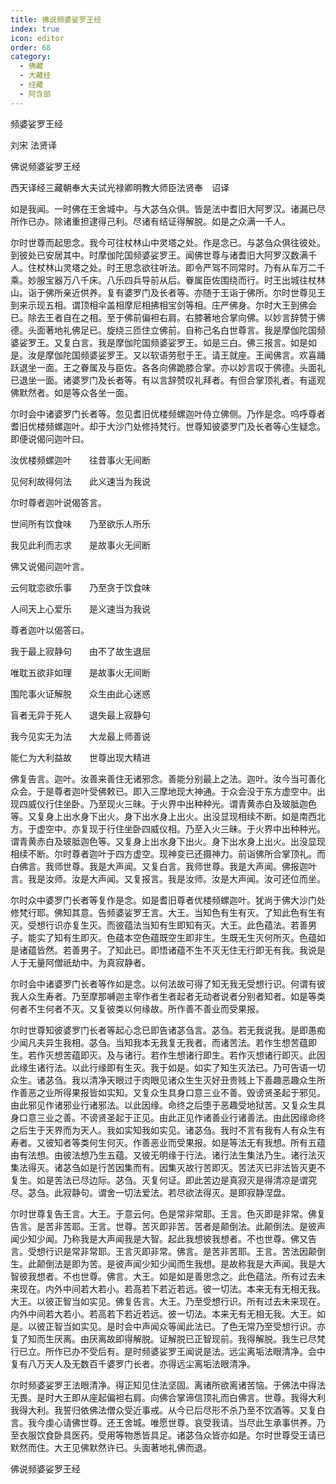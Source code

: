 ```yaml
---
title: 佛说频婆娑罗王经
index: true
icon: editor
order: 68
category:
  - 佛藏
  - 大藏经
  - 经藏
  - 阿含部
---
```


  频婆娑罗王经  

刘宋 法贤译  

佛说频婆娑罗王经  

西天译经三藏朝奉大夫试光禄卿明教大师臣法贤奉　诏译  

如是我闻。一时佛在王舍城中。与大苾刍众俱。皆是法中耆旧大阿罗汉。诸漏已尽所作已办。除诸重担逮得己利。尽诸有结证得解脱。如是之众满一千人。  

尔时世尊而起思念。我今可往杖林山中灵塔之处。作是念已。与苾刍众俱往彼处。到彼处已安居其中。时摩伽陀国频婆娑罗王。闻佛世尊与诸耆旧大阿罗汉数满千人。住杖林山灵塔之处。时王思念欲往听法。即令严驾不同常时。乃有从车万二千乘。妙服宝器万八千床。八乐四兵导前从后。眷属臣佐围绕而行。时王出城往杖林山。诣于佛所亲近供养。复有婆罗门及长者等。亦随于王诣于佛所。尔时世尊见王到来示现五相。谓顶相伞盖相摩尼相拂相宝剑等相。庄严佛身。尔时大王到佛会已。除去王者自在之相。至于佛前偏袒右肩。右膝著地合掌向佛。以妙言辞赞于佛德。头面著地礼佛足已。旋绕三匝住立佛前。自称己名白世尊言。我是摩伽陀国频婆娑罗王。又复白言。我是摩伽陀国频婆娑罗王。如是三白。佛三报言。如是如是。汝是摩伽陀国频婆娑罗王。又以软语劳慰于王。请王就座。王闻佛言。欢喜踊跃退坐一面。王之眷属及与臣佐。各各向佛跪膝合掌。亦以妙言叹于佛德。头面礼已退坐一面。诸婆罗门及长者等。有以言辞赞叹礼拜者。有但合掌顶礼者。有遥观佛默然者。如是等众各坐一面。  

尔时会中诸婆罗门长者等。忽见耆旧优楼频螺迦叶侍立佛侧。乃作是念。呜呼尊者耆旧优楼频螺迦叶。却于大沙门处修持梵行。世尊知彼婆罗门及长者等心生疑念。即便说偈问迦叶曰。  

汝优楼频螺迦叶　　往昔事火无间断  

见何利故得何法　　此义速当为我说  

尔时尊者迦叶说偈答言。  

世间所有饮食味　　乃至欲乐人所乐  

我见此利而志求　　是故事火无间断  

佛又说偈问迦叶言。  

云何耽恋欲乐事　　乃至贪于饮食味  

人间天上心爱乐　　是义速当为我说  

尊者迦叶以偈答曰。  

我于最上寂静句　　由不了故生退屈  

唯耽五欲非如理　　是故事火无间断  

围陀事火证解脱　　众生由此心迷惑  

盲者无异于死人　　退失最上寂静句  

我今见实无为法　　大龙最上师善说  

能仁为大利益故　　世尊出现大精进  

佛复告言。迦叶。汝善来善住无诸邪念。善能分别最上之法。迦叶。汝今当可善化众会。于是尊者迦叶受佛敕已。即入三摩地现大神通。于众会没于东方虚空中。出现四威仪行住坐卧。乃至现火三昧。于火界中出种种光。谓青黄赤白及玻胝迦色等。又复身上出水身下出火。身下出水身上出火。出没显现相续不断。如是南西北方。于虚空中。亦复现于行住坐卧四威仪相。乃至入火三昧。于火界中出种种光。谓青黄赤白及玻胝迦色等。又复身上出水身下出火。身下出水身上出火。出没显现相续不断。尔时尊者迦叶于四方虚空。现神变已还摄神力。前诣佛所合掌顶礼。而白佛言。我师世尊。我是大声闻。又复白言。我师世尊。我是大声闻。佛报迦叶言。我是汝师。汝是大声闻。又复报言。我是汝师。汝是大声闻。汝可还位而坐。  

尔时众中婆罗门长者等复作是念。如是耆旧尊者优楼频螺迦叶。犹尚于佛大沙门处修梵行耶。佛知其意。告频婆娑罗王言。大王。当知色有生有灭。了知此色有生有灭。受想行识亦复生灭。而彼蕴法当知有生即知有灭。大王。此色蕴法。若善男子。能实了知有生即灭。色蕴本空色蕴既空生即非生。生既无生灭何所灭。色蕴如是诸蕴皆然。若善男子。了知此已。即悟诸蕴不生不灭无住无行即无有我。我说是人于无量阿僧祇劫中。为真寂静者。  

尔时会中诸婆罗门长者等作如是念。以何法故可得了知无我无受想行识。何谓有彼我人众生寿者。乃至摩那嚩迦主宰作者生者起者无动者说者分别者知者。如是等类何者不生何者不灭。又复彼类以何缘故。所作善不善业而受果报。  

尔时世尊知彼婆罗门长者等起心念已即告诸苾刍言。苾刍。若无我说我。是即愚痴少闻凡夫异生我相。苾刍。当知我本无我复无我者。而诸苦法。若作生想苦蕴即生。若作灭想苦蕴即灭。及与诸行。若作生想诸行即生。若作灭想诸行即灭。此因此缘生诸行法。以此行缘即有生灭。我于如是。如实了知生灭法已。乃可告语一切众生。诸苾刍。我以清净天眼过于肉眼见诸众生生灭好丑贵贱上下善趣恶趣众生所作善恶之业所得果报皆如实知。又复众生具身口意三业不善。毁谤贤圣起于邪见。由此邪见作诸邪业行诸邪法。以此因缘。命终之后堕于恶趣受地狱苦。又复众生具身口意三业之善。不谤贤圣起于正见。由此正见作诸善业行诸善法。由此因缘命终之后生于天界而为天人。我如实知我如实见。诸苾刍。我时不言有我有人有众生有寿者。又彼知者等类何生何灭。作善恶业而受果报。如是等法无有我想。所有五蕴由有法想。由彼法想乃生五蕴。又彼无明缘于行法。诸行法生集法乃生。诸行法灭集法得灭。诸苾刍如是行苦因集而有。因集灭故行苦即灭。苦法灭已非法皆灭更不复生。如是苦法已尽边际。苾刍。灭复何证。即此苦边是真寂灭是得清凉是谓究尽。苾刍。此寂静句。谓舍一切法爱法。若尽欲法得灭。是即寂静涅盘。  

尔时世尊复告王言。大王。于意云何。色是常非常耶。王言。色灭即是非常。佛复告言。是苦非苦耶。王言。世尊。苦灭即非苦。苦者是颠倒法。此颠倒法。是彼声闻少知少闻。乃称我是大声闻我是大智。起此我想彼我想者。不也世尊。佛又告言。受想行识是常非常耶。王言灭即非常。佛言。是苦非苦耶。王言。苦法因颠倒生。此颠倒法是即为苦。是彼声闻少知少闻而生我想。是故称我是大声闻。我是大智彼我想者。不也世尊。佛言。大王。如是如是善思念之。此色蕴法。所有过去未来现在。内外中间若大若小。若高若下若近若远。彼一切法。本来无有无相无我。大王。以彼正智当如实见。佛复告言。大王。乃至受想行识。所有过去未来现在。内外中间若大若小。若高若下若近若远。彼一切法。本来无有无相无我。大王。如是。以彼正智当如实见。是时会中声闻众等闻此法已。了色无常乃至受想行识。亦复了知而生厌离。由厌离故即得解脱。证解脱已正智现前。我得解脱。我生已尽梵行已立。所作已办不受后有。是时频婆娑罗王闻说是法。远尘离垢法眼清净。会中复有八万天人及无数百千婆罗门长者。亦得远尘离垢法眼清净。  

尔时频婆娑罗王法眼清净。得正知见住法坚固。离诸所欲离诸苦恼。于佛法中得法无畏。是时大王即从座起偏袒右肩。向佛合掌谛信顶礼而白佛言。世尊。我得大利我得大利。我誓归依佛法僧众受近事戒。从今已后尽形不杀乃至不饮酒等。又复白言。我今虔心请佛世尊。还王舍城。唯愿世尊。哀受我请。当尽此生承事供养。乃至衣服饮食卧具医药。受用等物悉皆具足。诸苾刍众皆亦如是。尔时世尊受王请已默然而住。大王见佛默然许已。头面著地礼佛而退。  

佛说频婆娑罗王经  

